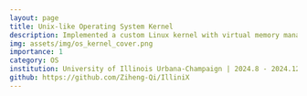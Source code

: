 ```yaml
---
layout: page
title: Unix-like Operating System Kernel
description: Implemented a custom Linux kernel with virtual memory management, process scheduling, system calls, file system, and device drivers.
img: assets/img/os_kernel_cover.png
importance: 1
category: OS
institution: University of Illinois Urbana-Champaign | 2024.8 - 2024.12
github: https://github.com/Ziheng-Qi/IlliniX
---
```

